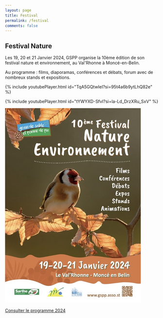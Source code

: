 ```yaml
---
layout: page
title: Festival
permalink: /festival
comments: false
---
```


## Festival Nature

Les 19, 20 et 21 Janvier 2024, GSPP organise la 10ème édition de son festival nature et environnement, au Val'Rhonne à Moncé-en-Belin.

Au programme : films, diaporamas, conférences et débats, forum avec de nombreux stands et expositions.

{% include youtubePlayer.html id="TqA5GQtwIeI?si=95t4a6b9ytLhQ82e" %}

{% include youtubePlayer.html id="tYWYXD-SfvI?si=la-Ld_DrzXRu_SxV" %}

![alt text](festival.jpg)

[Consulter le programme 2024](/pdf/festnat-programme-2024.pdf)
